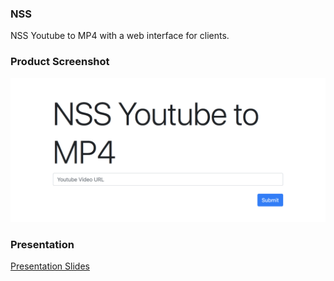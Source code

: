 ### NSS 
NSS Youtube to MP4 with a 
web interface for clients.

### Product Screenshot
![alt text](./pics/nss.png "NSS Screenshot")

### Presentation
[Presentation Slides](https://www.slideshare.net/CarlosAlba34/nss-presentation-make-school)
